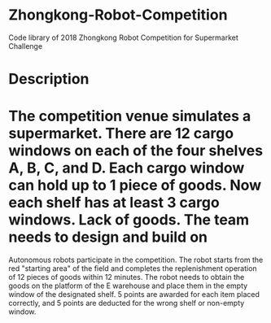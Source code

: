 # Zhongkong-Robot-Competition
Code library of 2018 Zhongkong Robot Competition for Supermarket Challenge

# Description 
# The competition venue simulates a supermarket. There are 12 cargo windows on each of the four shelves A, B, C, and D. Each cargo window can hold up to 1 piece of goods. Now each shelf has at least 3 cargo windows. Lack of goods. The team needs to design and build on
Autonomous robots participate in the competition. The robot starts from the red "starting area" of the field and completes the replenishment operation of 12 pieces of goods within 12 minutes. The robot needs to obtain the goods on the platform of the E warehouse and place them in the empty window of the designated shelf. 5 points are awarded for each item placed correctly, and 5 points are deducted for the wrong shelf or non-empty window.

